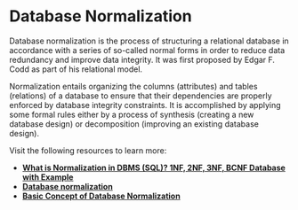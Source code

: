 # **Database Normalization**

Database normalization is the process of structuring a relational database in accordance with a series of so-called normal forms in order to reduce data redundancy and improve data integrity. It was first proposed by Edgar F. Codd as part of his relational model.

Normalization entails organizing the columns (attributes) and tables (relations) of a database to ensure that their dependencies are properly enforced by database integrity constraints. It is accomplished by applying some formal rules either by a process of synthesis (creating a new database design) or decomposition (improving an existing database design).

Visit the following resources to learn more:

- **[What is Normalization in DBMS (SQL)? 1NF, 2NF, 3NF, BCNF Database with Example](https://www.guru99.com/database-normalization.html)**
- **[Database normalization](https://en.wikipedia.org/wiki/Database_normalization)**
- **[Basic Concept of Database Normalization](https://www.youtube.com/watch?v=xoTyrdT9SZI)**